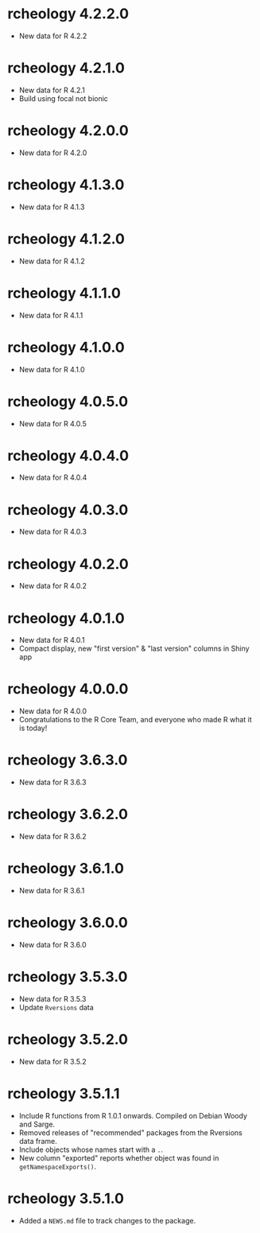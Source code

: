
# rcheology 4.2.2.0

* New data for R 4.2.2


# rcheology 4.2.1.0

* New data for R 4.2.1
* Build using focal not bionic


# rcheology 4.2.0.0

* New data for R 4.2.0


# rcheology 4.1.3.0

* New data for R 4.1.3


# rcheology 4.1.2.0

* New data for R 4.1.2


# rcheology 4.1.1.0

* New data for R 4.1.1


# rcheology 4.1.0.0

* New data for R 4.1.0


# rcheology 4.0.5.0

* New data for R 4.0.5


# rcheology 4.0.4.0

* New data for R 4.0.4


# rcheology 4.0.3.0

* New data for R 4.0.3


# rcheology 4.0.2.0

* New data for R 4.0.2


# rcheology 4.0.1.0

* New data for R 4.0.1
* Compact display, new "first version" & "last version" columns in Shiny app

# rcheology 4.0.0.0

* New data for R 4.0.0
* Congratulations to the R Core Team, and everyone who made R what it is today!

# rcheology 3.6.3.0

* New data for R 3.6.3

# rcheology 3.6.2.0

* New data for R 3.6.2

# rcheology 3.6.1.0

* New data for R 3.6.1

# rcheology 3.6.0.0

* New data for R 3.6.0

# rcheology 3.5.3.0

* New data for R 3.5.3
* Update `Rversions` data

# rcheology 3.5.2.0

* New data for R 3.5.2

# rcheology 3.5.1.1

* Include R functions from R 1.0.1 onwards. Compiled on Debian Woody and Sarge.
* Removed releases of "recommended" packages from the Rversions data frame.
* Include objects whose names start with a `.`.
* New column "exported" reports whether object was found in `getNamespaceExports()`.

# rcheology 3.5.1.0

* Added a `NEWS.md` file to track changes to the package.
